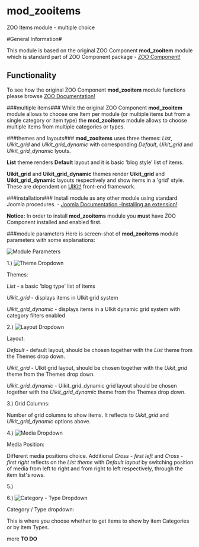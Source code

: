 # mod_zooitems
ZOO Items module - multiple choice

#General Information#

This module is based on the original ZOO Component **mod_zooitem** module which is standard part of ZOO Component package - [ZOO Component!](http://yootheme.com/zoo/)

## Functionality ##

To see how the original ZOO Component **mod_zooitem**  module functions please browse [ZOO Documentation!](http://yootheme.com/zoo/documentation/getting-started/set-up-zoo-item-module)

###multiple items###
While the original ZOO Component **mod_zooitem** module allows to choose one Item per module (or multiple items but from a single category or item type) the **mod_zooitems** module allows to choose multiple items from multiple categories or types.

###themes and layouts###
**mod_zooitems** uses three themes: *List*, *Uikit_grid* and *Uikit_grid_dynamic* with corresponding *Default*, *Uikit_grid* and *Uikit_grid_dynamic* lyouts.
 
 **List** theme renders **Default** layout and it is basic 'blog style' list of items.
 
 **Uikit_grid** and **Uikit_grid_dynamic** themes render **Uikit_grid** and **Uikit_grid_dynamic** layouts respectively and show items in a 'grid' style. These are dependent on [UIKit!](http://getuikit.com/index.html) front-end framework.
 
###installation###
 Install module as any other module using standard Joomla procedures.  - [Joomla Documentation -Installing an extension!](https://docs.joomla.org/Installing_an_extension)
 
 **Notice:** In order to install **mod_zooitems** module you **must** have ZOO Component installed and enabled first.
 
###module parameters
Here is screen-shot of **mod_zooitems** module parameters with some explanations:

![Module Parameters](http://brbaso.com/images/mod_zooitems_doc/module_parameters.jpg)
 
1.) ![Theme Dropdown](http://brbaso.com/images/mod_zooitems_doc/theme_dropdown.jpg)

Themes:

*List* -  a basic 'blog type' list of items

*Uikit_grid* - displays items in UIkit grid system

*Uikit_grid_dynamic* - displays items in a UIkit dynamic grid system with category filters enabled



2.) ![Layout Dropdown](http://brbaso.com/images/mod_zooitems_doc/layout_dropdown.jpg)

Layout:

*Default* - default layout, should be chosen together with the *List* theme from the Themes drop down.

*Uikit_grid* - UIkit grid layout, should be chosen together with the *Uikit_grid* theme from the Themes drop down.

*Uikit_grid_dynamic* - Uikit_grid_dynamic grid layout should be chosen together with the *Uikit_grid_dynamic* theme from the Themes drop down.



3.) Grid Columns:

Number of grid columns to show items. It reflects to *Uikit_grid* and *Uikit_grid_dynamic* options above.



4.) ![Media Dropdown](http://brbaso.com/images/mod_zooitems_doc/mediaposition_dropdown.jpg)

Media Position:

Different media positions choice. Additional *Cross - first left* and *Cross - first right* reflects on the *List theme* with *Default layout* by switching position of media from left to right and from right to left respectively, through the item list's rows.




5.)




6.) ![Category - Type Dropdown](http://brbaso.com/images/mod_zooitems_doc/categorytypes_dropdown.jpg)

Category / Type dropdown:

This is where you choose whether to get items to show by item Categories or by item Types.
 
more **TO DO**




